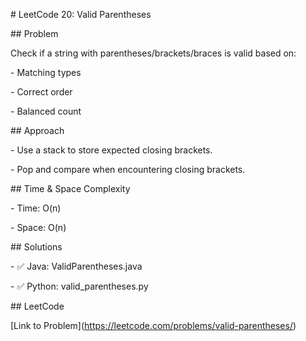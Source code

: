 \# LeetCode 20: Valid Parentheses



\## Problem

Check if a string with parentheses/brackets/braces is valid based on:

\- Matching types

\- Correct order

\- Balanced count



\## Approach

\- Use a stack to store expected closing brackets.

\- Pop and compare when encountering closing brackets.



\## Time \& Space Complexity

\- Time: O(n)

\- Space: O(n)



\## Solutions

\- ✅ Java: ValidParentheses.java

\- ✅ Python: valid\_parentheses.py



\## LeetCode

\[Link to Problem](https://leetcode.com/problems/valid-parentheses/)



